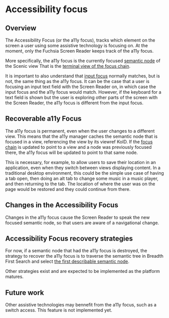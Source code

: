 # Accessibility focus

## Overview

The Accessibility Focus (or the a11y focus), tracks which element on the screen a user using some assistive technology is focusing on. At the moment, only the Fuchsia Screen Reader keeps track of the a11y focus.

More specifically, the a11y focus is the currently focused [semantic node][semantics] of the Scenic view That is the [terminal view of the focus chain][focus-chain].

It is important to also understand that [input focus][input-focus] normally matches, but is not, the same thing as the a11y focus. It can be the case that a user is focusing an input text field with the Screen Reader on, in which case the input focus and the a11y focus would match. However, if the keyboard for a text field is shown but the user is exploring other parts of the screen with the Screen Reader, the a11y focus is different from the input focus.

## Recoverable a11y Focus

The a11y focus is permanent, even when the user changes to a different view. This means that the a11y manager  caches the semantic node that is focused in a view, referencing the view by its viewref KoID. If the [focus chain][focus-chain] is updated to point to a view and a node was previously focused there, the a11y focus will be updated to point to that same node.

This is necessary, for example, to allow users to save their location in an application, even when they switch between views displaying content. In a traditional desktop environment, this could be the simple use case of having a tab open, then doing an alt tab to change some music in a music player, and then returning to the tab. The location of where the user was on the page would be restored and they could continue from there.

## Changes in the Accessibility Focus

Changes in the a11y focus cause the Screen Reader to speak the new focused semantic node, so that users are aware of a navigational change.

## Accessibility Focus recovery strategies

For now, if a semantic node that had the a11y focus is destroyed, the strategy to recover the a11y focus is to traverse the semantic tree in Breadth First Search and select [the first describable semantic node][describable-nodes].

Other strategies exist and are expected to be implemented as the platform matures.

## Future work

Other assistive technologies may bennefit from the a11y focus, such as a switch access. This feature is not implemented yet.

[semantics]: /concepts/accessibility/semantics.md
[focus-chain]: /development/graphics/scenic/concepts/focus_chain.md
[input-focus]: https://bugs.fuchsia.dev/p/fuchsia/issues/detail?id=95672
[describable-nodes]: https://bugs.fuchsia.dev/p/fuchsia/issues/detail?id=96257
